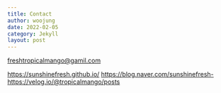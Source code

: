 ```yaml
---
title: Contact
author: woojung
date: 2022-02-05
category: Jekyll
layout: post
---
```


freshtropicalmango@gamil.com

https://sunshinefresh.github.io/
https://blog.naver.com/sunshinefresh-
https://velog.io/@tropicalmango/posts